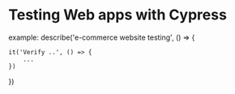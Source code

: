 # Testing Web apps with Cypress

example:
describe('e-commerce website testing', () => {

    it('Verify ..', () => {
        ...
    })
})